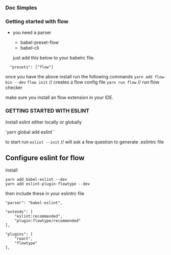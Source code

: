 ### Doc Simples

### Getting started with flow

* you need a parser 
  - babel-preset-flow
  - babel-cli

  just add this below to your babelrc file.
``` 
  "presets": ["flow"]
```

once you have the above install run the following commands
`yarn add flow-bin --dev`
`flow init` // creates a flow config file
`yarn run flow`  // run flow checker

make sure you install an flow extension in your IDE.


### GETTING STARTED WITH ESLINT

Install eslint either locally or globally

`yarn global add eslint``

to start run
`eslist --init` // will ask a few question to generate .eslintrc file


## Configure eslint for flow

install
```
yarn add babel-eslint --dev
yarn add eslint-plugin-flowtype --dev
```

then include these in your eslintrc file

`"parser": "babel-eslint",`
``` 
"extends": [
    "eslint:recommended",
    "plugin:flowtype/recommended"
], 
```
``` 
"plugins": [
    "react",
    "flowtype"
],
``` 
